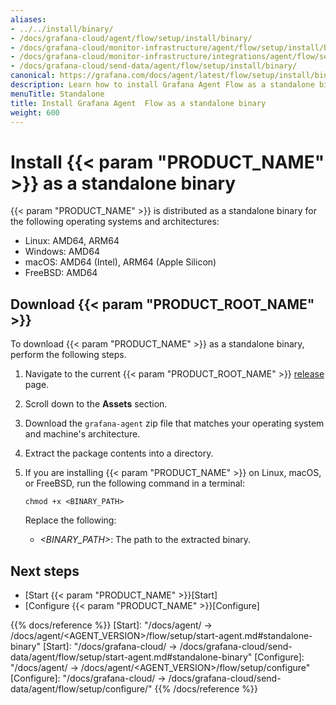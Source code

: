 ```yaml
---
aliases:
- ../../install/binary/
- /docs/grafana-cloud/agent/flow/setup/install/binary/
- /docs/grafana-cloud/monitor-infrastructure/agent/flow/setup/install/binary/
- /docs/grafana-cloud/monitor-infrastructure/integrations/agent/flow/setup/install/binary/
- /docs/grafana-cloud/send-data/agent/flow/setup/install/binary/
canonical: https://grafana.com/docs/agent/latest/flow/setup/install/binary/
description: Learn how to install Grafana Agent Flow as a standalone binary
menuTitle: Standalone
title: Install Grafana Agent  Flow as a standalone binary
weight: 600
---
```


# Install {{< param "PRODUCT_NAME" >}} as a standalone binary

{{< param "PRODUCT_NAME" >}} is distributed as a standalone binary for the following operating systems and architectures:

* Linux: AMD64, ARM64
* Windows: AMD64
* macOS: AMD64 (Intel), ARM64 (Apple Silicon)
* FreeBSD: AMD64

## Download {{< param "PRODUCT_ROOT_NAME" >}}

To download {{< param "PRODUCT_NAME" >}} as a standalone binary, perform the following steps.

1. Navigate to the current {{< param "PRODUCT_ROOT_NAME" >}} [release](https://github.com/grafana/agent/releases) page.

1. Scroll down to the **Assets** section.

1. Download the `grafana-agent` zip file that matches your operating system and machine's architecture.

1. Extract the package contents into a directory.

1. If you are installing {{< param "PRODUCT_NAME" >}} on Linux, macOS, or FreeBSD, run the following command in a terminal:

   ```shell
   chmod +x <BINARY_PATH>
   ```

   Replace the following:

   - _<BINARY_PATH>_: The path to the extracted binary.

## Next steps

- [Start {{< param "PRODUCT_NAME" >}}[Start]
- [Configure {{< param "PRODUCT_NAME" >}}[Configure]

{{% docs/reference %}}
[Start]: "/docs/agent/ -> /docs/agent/<AGENT_VERSION>/flow/setup/start-agent.md#standalone-binary"
[Start]: "/docs/grafana-cloud/ -> /docs/grafana-cloud/send-data/agent/flow/setup/start-agent.md#standalone-binary"
[Configure]: "/docs/agent/ -> /docs/agent/<AGENT_VERSION>/flow/setup/configure"
[Configure]: "/docs/grafana-cloud/ -> /docs/grafana-cloud/send-data/agent/flow/setup/configure/"
{{% /docs/reference %}}

